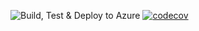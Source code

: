![Build, Test & Deploy to Azure](https://github.com/RPM1984/GitHubActions/workflows/Build,%20Test%20&%20Deploy%20to%20Azure/badge.svg?branch=main)
[![codecov](https://codecov.io/gh/RPM1984/GitHubActions/branch/main/graph/badge.svg?token=MJiMkId6L8)](https://codecov.io/gh/RPM1984/GitHubActions)